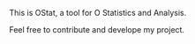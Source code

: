 This is OStat, a tool for O Statistics and Analysis.

Feel free to contribute and develope my project.